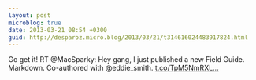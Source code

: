 ```yaml
---
layout: post
microblog: true
date: 2013-03-21 08:54 +0300
guid: http://desparoz.micro.blog/2013/03/21/t314616024483917824.html
---
```

Go get it! RT @MacSparky: Hey gang, I just published a new Field Guide. Markdown. Co-authored with @eddie_smith. [t.co/TpM5NmRXL...](http://t.co/TpM5NmRXLN)
